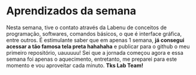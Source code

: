 # Aprendizados da semana

Nesta semana, tive o contato através da Labenu de conceitos de programação, softwares, comandos básicos, o que é interface gráfica, entre outros.
É estimulante saber que em apenas 1 semana, **já consegui acessar a tão famosa tela preta hahahaha** e publicar para o github o meu primeiro repositório, uauuuuu!
Sei que a jornada começou agora e essa semana foi apenas o aquecimento, entretanto, me preparei para este momento e vou aproveitar cada minuto.
**Tks Lab Team!**